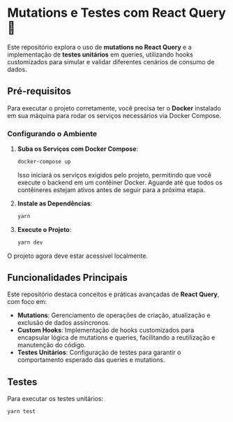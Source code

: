 # Mutations e Testes com React Query 🚀

Este repositório explora o uso de **mutations no React Query** e a implementação de **testes unitários** em queries, utilizando hooks customizados para simular e validar diferentes cenários de consumo de dados.

## Pré-requisitos

Para executar o projeto corretamente, você precisa ter o **Docker** instalado em sua máquina para rodar os serviços necessários via Docker Compose.

### Configurando o Ambiente

1. **Suba os Serviços com Docker Compose**:
    ```bash
    docker-compose up
    ```

   Isso iniciará os serviços exigidos pelo projeto, permitindo que você execute o backend em um contêiner Docker. Aguarde até que todos os contêineres estejam ativos antes de seguir para a próxima etapa.

2. **Instale as Dependências**:
    ```bash
    yarn
    ```

3. **Execute o Projeto**:
    ```bash
    yarn dev
    ```

O projeto agora deve estar acessível localmente.

## Funcionalidades Principais

Este repositório destaca conceitos e práticas avançadas de **React Query**, com foco em:

- **Mutations**: Gerenciamento de operações de criação, atualização e exclusão de dados assíncronos.
- **Custom Hooks**: Implementação de hooks customizados para encapsular lógica de mutations e queries, facilitando a reutilização e manutenção do código.
- **Testes Unitários**: Configuração de testes para garantir o comportamento esperado das queries e mutations.

## Testes

Para executar os testes unitários:

```bash
yarn test
